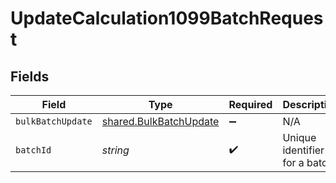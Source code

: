 # UpdateCalculation1099BatchRequest


## Fields

| Field                                                                   | Type                                                                    | Required                                                                | Description                                                             |
| ----------------------------------------------------------------------- | ----------------------------------------------------------------------- | ----------------------------------------------------------------------- | ----------------------------------------------------------------------- |
| `bulkBatchUpdate`                                                       | [shared.BulkBatchUpdate](../../../sdk/models/shared/bulkbatchupdate.md) | :heavy_minus_sign:                                                      | N/A                                                                     |
| `batchId`                                                               | *string*                                                                | :heavy_check_mark:                                                      | Unique identifier for a batch                                           |